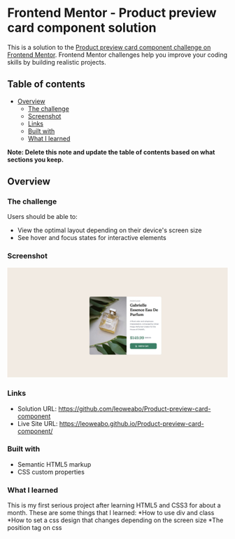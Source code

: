 # Frontend Mentor - Product preview card component solution

This is a solution to the [Product preview card component challenge on Frontend Mentor](https://www.frontendmentor.io/challenges/product-preview-card-component-GO7UmttRfa). Frontend Mentor challenges help you improve your coding skills by building realistic projects. 

## Table of contents

- [Overview](#overview)
  - [The challenge](#the-challenge)
  - [Screenshot](#screenshot)
  - [Links](#links)
  - [Built with](#built-with)
  - [What I learned](#what-i-learned)

**Note: Delete this note and update the table of contents based on what sections you keep.**

## Overview

### The challenge

Users should be able to:

- View the optimal layout depending on their device's screen size
- See hover and focus states for interactive elements

### Screenshot

![](./screenshot-desktop-ver.jpeg)

### Links

- Solution URL: https://github.com/leoweabo/Product-preview-card-component
- Live Site URL: https://leoweabo.github.io/Product-preview-card-component/

### Built with

- Semantic HTML5 markup
- CSS custom properties

### What I learned

This is my first serious project after learning HTML5 and CSS3 for about a month.
These are some things that I learned:
*How to use div and class
*How to set a css design that changes depending on the screen size
*The position tag on css
